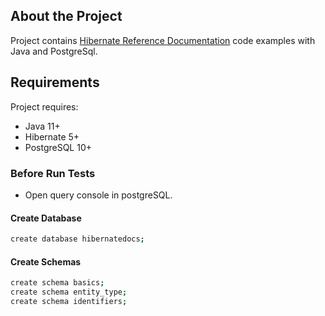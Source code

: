 [Hibernate Reference Documentation]: <https://docs.jboss.org/hibernate/orm/5.2/userguide/html_single/Hibernate_User_Guide.html>

## About the Project
Project contains [Hibernate Reference Documentation] code examples with Java and PostgreSql.


## Requirements

Project requires:
- Java 11+
- Hibernate 5+
- PostgreSQL 10+

### Before Run Tests
-  Open query console  in postgreSQL.

#### Create Database
```sh
create database hibernatedocs;
```

#### Create Schemas
```sh
create schema basics;
create schema entity_type;
create schema identifiers;
```